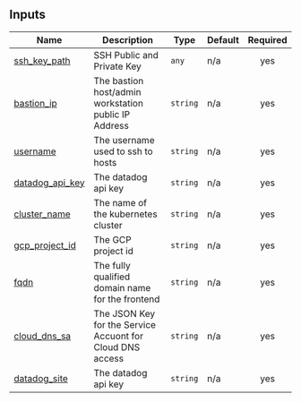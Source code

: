 <!-- BEGIN_TF_DOCS -->
## Inputs

| Name | Description | Type | Default | Required |
|------|-------------|------|---------|:--------:|
| <a name="input_ssh_key_path"></a> [ssh\_key\_path](#input\_ssh\_key\_path) | SSH Public and Private Key | `any` | n/a | yes |
| <a name="input_bastion_ip"></a> [bastion\_ip](#input\_bastion\_ip) | The bastion host/admin workstation public IP Address | `string` | n/a | yes |
| <a name="input_username"></a> [username](#input\_username) | The username used to ssh to hosts | `string` | n/a | yes |
| <a name="input_datadog_api_key"></a> [datadog\_api\_key](#input\_datadog\_api\_key) | The datadog api key | `string` | n/a | yes |
| <a name="input_cluster_name"></a> [cluster\_name](#input\_cluster\_name) | The name of the kubernetes cluster | `string` | n/a | yes |
| <a name="input_gcp_project_id"></a> [gcp\_project\_id](#input\_gcp\_project\_id) | The GCP project id | `string` | n/a | yes |
| <a name="input_fqdn"></a> [fqdn](#input\_fqdn) | The fully qualified domain name for the frontend | `string` | n/a | yes |
| <a name="input_cloud_dns_sa"></a> [cloud\_dns\_sa](#input\_cloud\_dns\_sa) | The JSON Key for the Service Accuont for Cloud DNS access | `string` | n/a | yes |
| <a name="input_datadog_site"></a> [datadog\_site](#input\_datadog\_site) | The datadog api key | `string` | n/a | yes |
<!-- END_TF_DOCS -->